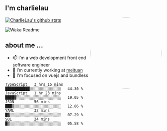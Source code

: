 
<h2>I'm charlielau</h2>
<img align='right' style="border-radius:50%" src="https://avatars1.githubusercontent.com/u/44078251?s=460&u=6b4f1c257663e44063b0b6a21c9c94f45bcfdcc7&v=4" width="230">

[![CharlieLau's github stats](https://github-readme-stats.vercel.app/api?username=charlielau)](https://github.com/charlielau/github-readme-stats)


![Waka Readme](https://github.com/CharlieLau/charlielau/workflows/Waka%20Readme/badge.svg)

## about me ...
- 📫 I’m a web development front end software engineer
- 🔭 I’m currently working at  <a href="https://www.meituan.com">meituan</a>
- 🔭 I'm focused on vuejs and bundless

<!-- <p align="center">
  <a href="https://github.com/charlielau" class="rich-diff-level-one">
    <img src="https://github-readme-stats.vercel.app/api?username=charlielau&title_color=333&text_color=777" alt="CharlieLau" >
  </a>
</p> -->

<!--START_SECTION:waka-->
```text
TypeScript   3 hrs 15 mins   ███████████░░░░░░░░░░░░░░   44.30 % 
JavaScript   1 hr 23 mins    ████▓░░░░░░░░░░░░░░░░░░░░   19.05 % 
JSON         56 mins         ███▒░░░░░░░░░░░░░░░░░░░░░   12.86 % 
YAML         32 mins         █▓░░░░░░░░░░░░░░░░░░░░░░░   07.29 % 
SQL          24 mins         █▒░░░░░░░░░░░░░░░░░░░░░░░   05.58 % 
```
<!--END_SECTION:waka-->
